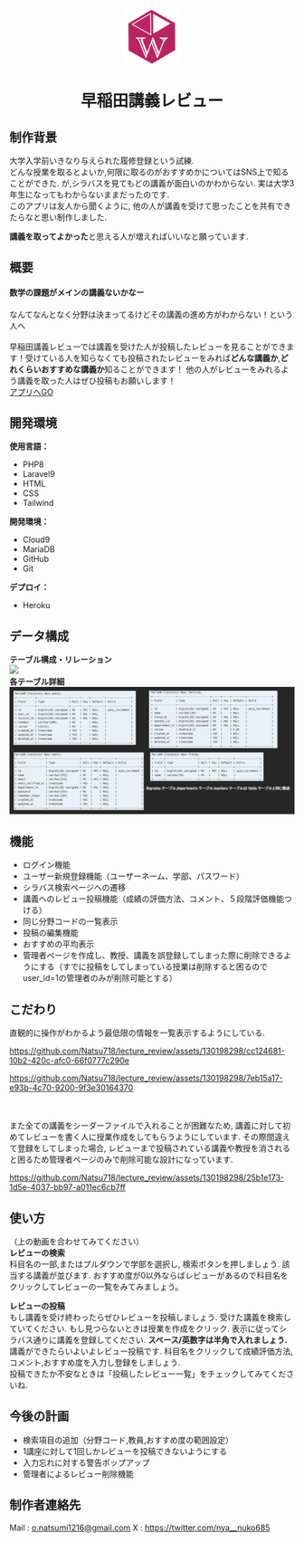 <p align="center"><a href="https://lecturereview-8806b1ca4f86.herokuapp.com/" target="_blank"><img src="public/img/WLogo.jpg" width="100"></a></p>
<h1 align="center">早稲田講義レビュー</h1>



## 制作背景

大学入学前いきなり与えられた履修登録という試練.<br>
どんな授業を取るとよいか,何限に取るのがおすすめかについてはSNS上で知ることができた. が,シラバスを見てもどの講義が面白いのかわからない. 実は大学3年生になってもわからないままだったのです.<br>
このアプリは友人から聞くように, 他の人が講義を受けて思ったことを共有できたらなと思い制作しました.

<b>講義を取ってよかった</b>と思える人が増えればいいなと願っています.


## 概要
<h4>数学の課題がメインの講義ないかなー</h4>なんてなんとなく分野は決まってるけどその講義の進め方がわからない！という人へ<br><br>
早稲田講義レビューでは講義を受けた人が投稿したレビューを見ることができます！受けている人を知らなくても投稿されたレビューをみれば<b>どんな講義か</b>,<b>どれくらいおすすめな講義か</b>知ることができます！
他の人がレビューをみれるよう講義を取った人はぜひ投稿もお願いします！
<br>
<a href="https://lecturereview-8806b1ca4f86.herokuapp.com/" target="_blank">アプリへGO</a>


## 開発環境
<b>使用言語：</b>
- PHP8
- Laravel9
- HTML
- CSS
- Tailwind
  
<b>開発環境：</b>
- Cloud9
- MariaDB
- GitHub
- Git

<b>デプロイ：</b>
- Heroku

## データ構成
<b>テーブル構成・リレーション</b>
<br>
<img src="public/img/ER図.png" width="400">
<br>
<b>各テーブル詳細</b>
<br>
<img src="public/img/テーブル詳細.png" width="700">

##  機能
- ログイン機能
- ユーザー新規登録機能（ユーザーネーム、学部、パスワード）
- シラバス検索ページへの遷移
- 講義へのレビュー投稿機能（成績の評価方法、コメント、５段階評価機能つける）
- 同じ分野コードの一覧表示
- 投稿の編集機能
- おすすめの平均表示
- 管理者ページを作成し、教授、講義を誤登録してしまった際に削除できるようにする（すでに投稿をしてしまっている授業は削除すると困るのでuser_id=1の管理者のみが削除可能とする）



## こだわり

直観的に操作がわかるよう最低限の情報を一覧表示するようにしている.

https://github.com/Natsu718/lecture_review/assets/130198298/cc124681-10b2-420c-afc0-66f0777c290e

https://github.com/Natsu718/lecture_review/assets/130198298/7eb15a17-e93b-4c70-9200-9f3e30164370

<br>
<br>
また全ての講義をシーダーファイルで入れることが困難なため, 講義に対して初めてレビューを書く人に授業作成をしてもらうようにしています. その際間違えて登録をしてしまった場合, レビューまで投稿されている講義や教授を消されると困るため管理者ページのみで削除可能な設計になっています.

https://github.com/Natsu718/lecture_review/assets/130198298/25b1e173-1d5e-4037-bb97-a011ec6cb7ff

## 使い方
（上の動画を合わせてみてください）<br>
<b>レビューの検索</b><br>
科目名の一部,またはプルダウンで学部を選択し, 検索ボタンを押しましょう. 該当する講義が並びます. おすすめ度が0以外ならばレビューがあるので科目名をクリックしてレビューの一覧をみてみましょう。

<b>レビューの投稿</b><br>
もし講義を受け終わったらぜひレビューを投稿しましょう. 受けた講義を検索していてください. もし見つらないときは授業を作成をクリック. 表示に従ってシラバス通りに講義を登録してください. <b>スペース/英数字は半角で入れましょう.</b><br>
講義ができたらいよいよレビュー投稿です. 科目名をクリックして成績評価方法,コメント,おすすめ度を入力し登録をしましょう.<br>
投稿できたか不安なときは「投稿したレビュー一覧」をチェックしてみてくださいね.



## 今後の計画
- 検索項目の追加（分野コード,教員,おすすめ度の範囲設定）
- 1講座に対して1回しかレビューを投稿できないようにする
- 入力忘れに対する警告ポップアップ
- 管理者によるレビュー削除機能

## 制作者連絡先
Mail : o.natsumi1216@gmail.com
X : https://twitter.com/nya__nuko685
